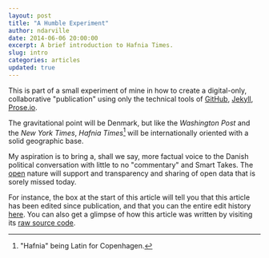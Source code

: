 ```yaml
---
layout: post
title: "A Humble Experiment"
author: ndarville
date: 2014-06-06 20:00:00
excerpt: A brief introduction to Hafnia Times.
slug: intro
categories: articles
updated: true
---
```

This is part of a small experiment of mine in how to create a digital-only, collaborative "publication" using only the technical tools of [GitHub](https://github.com), [Jekyll](http://jekyllrb.com), [Prose.io](http://prose.io).

The gravitational point will be Denmark, but like the <i>Washington Post</i> and the <i>New York Times</i>, <i>Hafnia Times</i>[^hafnia] will be internationally oriented with a solid geographic base.

My aspiration is to bring a, shall we say, more factual voice to the Danish political conversation with little to no "commentary" and Smart Takes. The [open](https://github.com/hafniatimes/hafniatimes.github.io) nature will support and transparency and sharing of open data that is sorely missed today.

For instance, the box at the start of this article will tell you that this article has been edited since publication, and that you can the entire edit history [here](https://github.com/hafniatimes/hafniatimes.github.io/commits/master/_posts/2014-06-06-intro.markdown). You can also get a glimpse of how this article was written by visiting its [raw source code](https://raw.githubusercontent.com/hafniatimes/hafniatimes.github.io/master/_posts/2014-06-06-intro.markdown).


[^hafnia]: "Hafnia" being Latin for Copenhagen.
